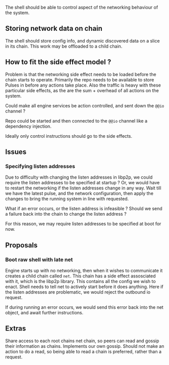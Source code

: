The shell should be able to control aspect of the networking behaviour of the system.

## Storing network data on chain
The shell should store config info, and dynamic discovered data on a slice in its chain.
This work may be offloaded to a child chain.

## How to fit the side effect model ?
Problem is that the networking side effect needs to be loaded before the chain starts to operate.  Primarily the repo needs to be available to store Pulses in before any actions take place.  Also the traffic is heavy with these particular side effects, as the are the sum + overhead of all actions on the system.

Could make all engine services be action controlled, and sent down the `@@io` channel ?

Repo could be started and then connected to the `@@io` channel like a dependency injection.

Ideally only control instructions should go to the side effects.

## Issues
### Specifying listen addresses
Due to difficulty with changing the listen addresses in libp2p, we could require the listen addresses to be specified at startup ?  Or, we would have to restart the networking if the listen addresses change in any way.
Wait till we have the latest pulse, and the network configuration, then apply the changes to bring the running system in line with requested.

What if an error occurs, or the listen address is infeasible ?  Should we send a failure back into the chain to change the listen address ?

For this reason, we may require listen addresses to be specified at boot for now.

## Proposals
### Boot raw shell with late net
Engine starts up with no networking, then when it wishes to communicate it creates a child chain called `net`. This chain has a side effect assosciated with it, which is the libp2p library.  This contains all the config we wish to enact.  Shell needs to tell net to actively start before it does anything.  Here if the listen addresses are problematic, we would reject the outbound io request.

If during running an error occurs, we would send this error back into the net object, and await further instructions.

## Extras
Share access to each root chains net chain, so peers can read and gossip their information as chains.  Implements our own gossip.  Should not make an action to do a read, so being able to read a chain is preferred, rather than a request.